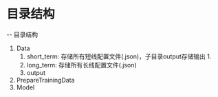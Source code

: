 # 目录结构

-- 目录结构
1. Data
   1. short_term: 存储所有短线配置文件(.json)，子目录output存储输出
      1. 
   2. long_term: 存储所有长线配置文件(.json)
   3. output
2. PrepareTrainingData
3. Model